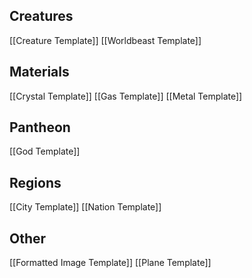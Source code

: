 ## Creatures
[[Creature Template]]
[[Worldbeast Template]]
## Materials
[[Crystal Template]]
[[Gas Template]]
[[Metal Template]]
## Pantheon
[[God Template]]
## Regions
[[City Template]]
[[Nation Template]]
## Other
[[Formatted Image Template]]
[[Plane Template]]
